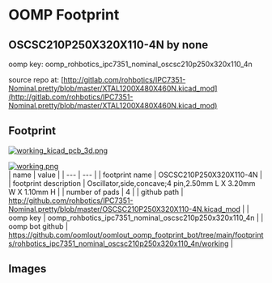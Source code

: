 # OOMP Footprint  
## OSCSC210P250X320X110-4N  by none  
  
oomp key: oomp_rohbotics_ipc7351_nominal_oscsc210p250x320x110_4n  
  
source repo at: [http://gitlab.com/rohbotics/IPC7351-Nominal.pretty/blob/master/XTAL1200X480X460N.kicad_mod](http://gitlab.com/rohbotics/IPC7351-Nominal.pretty/blob/master/XTAL1200X480X460N.kicad_mod)  
## Footprint  
  
[![working_kicad_pcb_3d.png](working_kicad_pcb_3d_600.png)](working_kicad_pcb_3d.png)  
  
[![working.png](working_600.png)](working.png)  
| name | value | 
| --- | --- | 
| footprint name | OSCSC210P250X320X110-4N | 
| footprint description | Oscillator,side,concave;4 pin,2.50mm L X 3.20mm W X 1.10mm H | 
| number of pads | 4 | 
| github path | http://github.com/rohbotics/IPC7351-Nominal.pretty/blob/master/OSCSC210P250X320X110-4N.kicad_mod | 
| oomp key | oomp_rohbotics_ipc7351_nominal_oscsc210p250x320x110_4n | 
| oomp bot github | https://github.com/oomlout/oomlout_oomp_footprint_bot/tree/main/footprints/rohbotics_ipc7351_nominal_oscsc210p250x320x110_4n/working | 
## Images  
